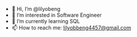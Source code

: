 - 👋 Hi, I’m @lilyobeng
- 👀 I’m interested in Software Engineer
- 🌱 I’m currently learning SQL 
- 📫 How to reach me: lilyobbeng4457@gmail.com

<!---
lilyobeng/lilyobeng is a ✨ special ✨ repository because its `README.md` (this file) appears on your GitHub profile.
You can click the Preview link to take a look at your changes.
--->
